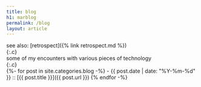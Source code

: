 ```yaml
---
title: blog
h1: marblog
permalink: /blog
layout: article
---
```


<div markdown="1">
see also:
[retrospect]({% link retrospect.md %})
</div>
{:.c}

<section markdown="1">
some of my encounters with various pieces of technology
</section>
{:.c}

<div markdown="1">
{%- for post in site.categories.blog -%}
- {{ post.date | date: "%Y-%m-%d" }} :: [{{ post.title }}]({{ post.url }})
{% endfor -%}
</div>
